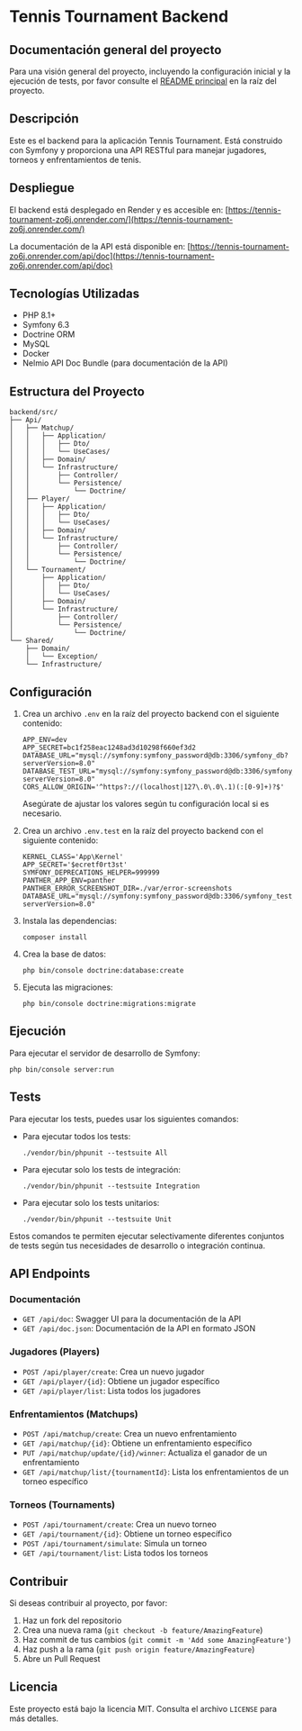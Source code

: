 # Tennis Tournament Backend

## Documentación general del proyecto

Para una visión general del proyecto, incluyendo la configuración inicial y la ejecución de tests, por favor consulte el [README principal](../README.md) en la raíz del proyecto.

## Descripción

Este es el backend para la aplicación Tennis Tournament. Está construido con Symfony y proporciona una API RESTful para manejar jugadores, torneos y enfrentamientos de tenis.

## Despliegue

El backend está desplegado en Render y es accesible en:
[https://tennis-tournament-zo6j.onrender.com/](https://tennis-tournament-zo6j.onrender.com/)

La documentación de la API está disponible en:
[https://tennis-tournament-zo6j.onrender.com/api/doc](https://tennis-tournament-zo6j.onrender.com/api/doc)

## Tecnologías Utilizadas

- PHP 8.1+
- Symfony 6.3
- Doctrine ORM
- MySQL
- Docker
- Nelmio API Doc Bundle (para documentación de la API)

## Estructura del Proyecto

```
backend/src/
├── Api/
│   ├── Matchup/
│   │   ├── Application/
│   │   │   ├── Dto/
│   │   │   └── UseCases/
│   │   ├── Domain/
│   │   └── Infrastructure/
│   │       ├── Controller/
│   │       └── Persistence/
│   │           └── Doctrine/
│   ├── Player/
│   │   ├── Application/
│   │   │   ├── Dto/
│   │   │   └── UseCases/
│   │   ├── Domain/
│   │   └── Infrastructure/
│   │       ├── Controller/
│   │       └── Persistence/
│   │           └── Doctrine/
│   └── Tournament/
│       ├── Application/
│       │   ├── Dto/
│       │   └── UseCases/
│       ├── Domain/
│       └── Infrastructure/
│           ├── Controller/
│           └── Persistence/
│               └── Doctrine/
└── Shared/
    ├── Domain/
    │   └── Exception/
    └── Infrastructure/
```

## Configuración

1. Crea un archivo `.env` en la raíz del proyecto backend con el siguiente contenido:

   ```
   APP_ENV=dev
   APP_SECRET=bc1f258eac1248ad3d10298f660ef3d2
   DATABASE_URL="mysql://symfony:symfony_password@db:3306/symfony_db?serverVersion=8.0"
   DATABASE_TEST_URL="mysql://symfony:symfony_password@db:3306/symfony_test_db?serverVersion=8.0"
   CORS_ALLOW_ORIGIN='^https?://(localhost|127\.0\.0\.1)(:[0-9]+)?$'
   ```

   Asegúrate de ajustar los valores según tu configuración local si es necesario.

2. Crea un archivo `.env.test` en la raíz del proyecto backend con el siguiente contenido:

   ```
   KERNEL_CLASS='App\Kernel'
   APP_SECRET='$ecretf0rt3st'
   SYMFONY_DEPRECATIONS_HELPER=999999
   PANTHER_APP_ENV=panther
   PANTHER_ERROR_SCREENSHOT_DIR=./var/error-screenshots
   DATABASE_URL="mysql://symfony:symfony_password@db:3306/symfony_test_db?serverVersion=8.0"
   ```

3. Instala las dependencias:
   ```
   composer install
   ```

4. Crea la base de datos:
   ```
   php bin/console doctrine:database:create
   ```

5. Ejecuta las migraciones:
   ```
   php bin/console doctrine:migrations:migrate
   ```

## Ejecución

Para ejecutar el servidor de desarrollo de Symfony:
   ```
   php bin/console server:run
   ```

## Tests

Para ejecutar los tests, puedes usar los siguientes comandos:

- Para ejecutar todos los tests:
  ```
  ./vendor/bin/phpunit --testsuite All
  ```

- Para ejecutar solo los tests de integración:
  ```
  ./vendor/bin/phpunit --testsuite Integration
  ```

- Para ejecutar solo los tests unitarios:
  ```
  ./vendor/bin/phpunit --testsuite Unit
  ```

Estos comandos te permiten ejecutar selectivamente diferentes conjuntos de tests según tus necesidades de desarrollo o integración continua.

## API Endpoints

### Documentación
- `GET /api/doc`: Swagger UI para la documentación de la API
- `GET /api/doc.json`: Documentación de la API en formato JSON

### Jugadores (Players)
- `POST /api/player/create`: Crea un nuevo jugador
- `GET /api/player/{id}`: Obtiene un jugador específico
- `GET /api/player/list`: Lista todos los jugadores

### Enfrentamientos (Matchups)
- `POST /api/matchup/create`: Crea un nuevo enfrentamiento
- `GET /api/matchup/{id}`: Obtiene un enfrentamiento específico
- `PUT /api/matchup/update/{id}/winner`: Actualiza el ganador de un enfrentamiento
- `GET /api/matchup/list/{tournamentId}`: Lista los enfrentamientos de un torneo específico

### Torneos (Tournaments)
- `POST /api/tournament/create`: Crea un nuevo torneo
- `GET /api/tournament/{id}`: Obtiene un torneo específico
- `POST /api/tournament/simulate`: Simula un torneo
- `GET /api/tournament/list`: Lista todos los torneos

## Contribuir

Si deseas contribuir al proyecto, por favor:

1. Haz un fork del repositorio
2. Crea una nueva rama (`git checkout -b feature/AmazingFeature`)
3. Haz commit de tus cambios (`git commit -m 'Add some AmazingFeature'`)
4. Haz push a la rama (`git push origin feature/AmazingFeature`)
5. Abre un Pull Request

## Licencia

Este proyecto está bajo la licencia MIT. Consulta el archivo `LICENSE` para más detalles.
